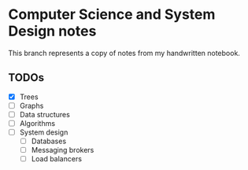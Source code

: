 # Computer Science and System Design notes

This branch represents a copy of notes from my handwritten notebook.

## TODOs

- [x] Trees
- [ ] Graphs
- [ ] Data structures
- [ ] Algorithms
- [ ] System design
  - [ ] Databases
  - [ ] Messaging brokers
  - [ ] Load balancers

